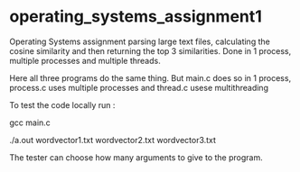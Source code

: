 # operating_systems_assignment1
Operating Systems assignment parsing large text files, calculating the cosine similarity and then returning the top 3 similarities. Done in 1 process, multiple processes and multiple threads. 

Here all three programs do the same thing. But main.c does so in 1 process, process.c uses multiple processes and thread.c usese multithreading

To test the code locally run :

   gcc main.c
  
   ./a.out wordvector1.txt wordvector2.txt wordvector3.txt
  
The tester can choose how many arguments to give to the program.

